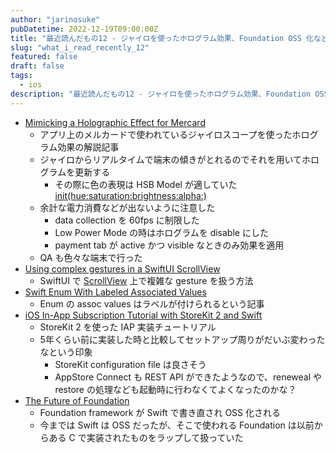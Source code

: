 ```yaml
---
author: "jarinosuke"
pubDatetime: 2022-12-19T09:00:00Z
title: "最近読んだもの12 - ジャイロを使ったホログラム効果、Foundation OSS 化など"
slug: "what_i_read_recently_12"
featured: false
draft: false
tags:
  - ios
description: "最近読んだもの12 - ジャイロを使ったホログラム効果、Foundation OSS 化などについて"
---
```

- [Mimicking a Holographic Effect for Mercard](https://engineering.mercari.com/en/blog/entry/20221208-mimicking-a-holographic-effect-for-mercard/)
	- アプリ上のメルカードで使われているジャイロスコープを使ったホログラム効果の解説記事
	- ジャイロからリアルタイムで端末の傾きがとれるのでそれを用いてホログラムを更新する
		- その際に色の表現は HSB Model が適していた [init(hue:saturation:brightness:alpha:)](https://developer.apple.com/documentation/uikit/uicolor/1621931-init)
	- 余計な電力消費などが出ないように注意した
		- data collection を 60fps に制限した
		- Low Power Mode の時はホログラムを disable にした
		- payment tab が active かつ visible なときのみ効果を適用
	- QA も色々な端末で行った
- [Using complex gestures in a SwiftUI ScrollView](https://danielsaidi.com/blog/2022/11/16/using-complex-gestures-in-a-scroll-view)
	- SwiftUI で [ScrollView](https://developer.apple.com/documentation/swiftui/scrollview) 上で複雑な gesture を扱う方法
- [Swift Enum With Labeled Associated Values](https://blog.eidinger.info/swift-enum-with-labeled-associated-values)
	- Enum の assoc values はラベルが付けられるという記事
- [iOS In-App Subscription Tutorial with StoreKit 2 and Swift](https://www.revenuecat.com/blog/engineering/ios-in-app-subscription-tutorial-with-storekit-2-and-swift/)
	- StoreKit 2 を使った IAP 実装チュートリアル
	- 5年くらい前に実装した時と比較してセットアップ周りがだいぶ変わったなという印象
		- StoreKit configuration file は良さそう
		- AppStore Connect も REST API ができたようなので、reneweal や restore の処理なども起動時に行わなくてよくなったのかな？
- [The Future of Foundation](https://www.swift.org/blog/future-of-foundation)
	- Foundation framework が Swift で書き直され OSS 化される
	- 今までは Swift は OSS だったが、そこで使われる Foundation は以前からある C で実装されたものをラップして扱っていた